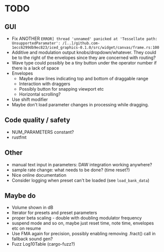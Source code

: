 # TODO

## GUI

* Fix ANOTHER `ERROR] thread 'unnamed' panicked at 'Tessellate path: UnsupportedParamater': /[..]/github.com-1ecc6299db9ec823/iced_graphics-0.1.0/src/widget/canvas/frame.rs:100`
* Additive and modulation output knobs/dropdown/whatever. They could be to the
  right of the envelopes since they are concerned with routing?
* Wave type could possibly be a tiny button under the operator number if
  there is a lack of space
* Envelopes
  * Maybe draw lines indicating top and bottom of draggable range
  * Interaction with draggers
  * Possibly button for snapping viewport etc
  * Horizontal scrolling?
* Use shift modifier
* Maybe don't load parameter changes in processing while dragging.

## Code quality / safety

* NUM_PARAMETERS constant?
* rustfmt

## Other

* manual text input in parameters: DAW integration working anywhere?
* sample rate change: what needs to be done? (time reset?)
* Nice online documentation
* Consider logging when preset can't be loaded (see `load_bank_data`)

## Maybe do

* Volume shown in dB
* Iterator for presets and preset parameters
* proper beta scaling - double with doubling modulator frequency
* suspend mode and so on, maybe just reset time, note time, envelopes etc on resume
* Use FMA again for precision, possibly enabling removing .fract() call
  in fallback sound gen?
* Fuzz Log10Table (cargo-fuzz?)
